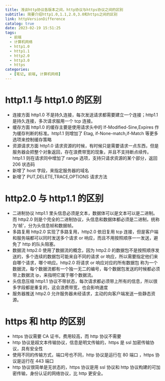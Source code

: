 ```yaml
---
title: 浅谈http协议各版本之间，http协议与https协议之间的区别
subtitle: 简要介绍http1.0,1.1,2.0,3.0和https之间的区别
link: httpVersionDifference
catalog: true
date: 2023-02-19 15:51:25
tags:
  - 前端
  - 计算机网络
  - http1.0
  - http1.1
  - http2.0
  - http3.0
  - https
categories:
  - [笔记, 前端, 计算机网络]
---
```


# http1.1 与 http1.0 的区别

- 连接方面
  http1.0 不是持久连接，每次发送请求都需要建立一个连接；http1.1 是持久连接，多次请求服用一个 tcp 连接。
- 缓存方面
  http1.0 的缓存主要是使用请求头中的 If-Modified-Sine,Expires 作为缓存判断的标准。http1.1 则增加了 Etag, if-None-match,if-Match 等更多选项来控制缓存策略
- 资源请求方面
  http1.0 请求资源的时候，有时候只是需要请求一点东西，但是服务器会把整个对象返回，存在浪费带宽的现象，并且不支持断点续传。http1.1 则在请求同中增加了 range 选项，支持只请求资源的某个部分，返回 206 状态码
- 新增了 host 字段，来指定服务器的域名
- 新增了 PUT,DELETE,TRACE,OPTIONS 请求方法

# http2.0 与 http1.1 的区别

- 二进制协议
  http1.1 里头信息必须是文本，数据体可以是文本可以是二进制。而 http2.0 则是个完全的二进制协议，头信息和数据体都必须是二进制，统称为'帧'，分为头信息帧和数据帧。
- 多路复用
  http2.0 实现了多路复用，http2.0 依旧复用 tcp 连接，但是客户端和服务端都可以同时发送多个请求 or 响应，而且不用按照顺序一一发送，避免了 http 的队头阻塞。
- 数据流
  http2.0 使用了数据流的概念，因为 http2.0 的数据包不是按照顺序发送的，多个连续的数据包可能来自不同的请求 or 响应，所以需要指定他们来自哪个请求，哪个响应。http2.0 将请求 or 响应对应的所有数据包
  称为一个数据流，每个数据流都有一个独一无二的编号，每个数据包发送的时候都必须带上数据流 ip，来指明它属于哪个数据流。
- 头信息压缩
  http1.1 协议不带状态，每次请求都必须带上所有的信息，所以很多字段都是重复的，这会浪费带宽，也会影响速度
- 服务器推送
  http2.0 允许服务器未经请求，主动的向客户端发送一些静态资源。

# https 和 http 的区别

- https 协议需要 CA 证书，费用较高，而 http 协议不需要
- http 协议是超文本传输协议，信息是明文传输的，https 是 ssl 加密传输协议，具有安全性
- 使用不同的传输方式，端口号也不同，http 协议是运行在 80 端口 ，https 协议是运行在 443 端口
- http 协议很简单是无状态的，https 协议是用 ssl 协议和 http 协议构建的可加密传输，身份认证的网络协议，比 http 更安全。
